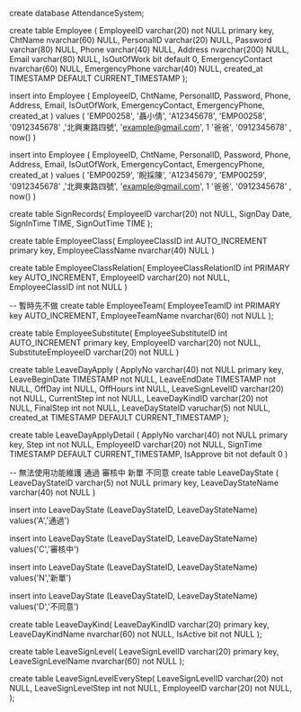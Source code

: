 create database AttendanceSystem;

create table Employee (
	EmployeeID varchar(20) not NULL primary key,
    ChtName nvarchar(60) NULL,
    PersonalID  varchar(20) NULL,
    Password varchar(80) NULL,
    Phone varchar(40) NULL,
    Address nvarchar(200) NULL,
    Email varchar(80) NULL,
    IsOutOfWork bit default 0,
    EmergencyContact nvarchar(60) NULL,
    EmergencyPhone varchar(40) NULL,
    created_at TIMESTAMP DEFAULT CURRENT_TIMESTAMP
);

insert into Employee (
    EmployeeID, ChtName, PersonalID, Password, 
    Phone, Address, Email, IsOutOfWork, EmergencyContact, EmergencyPhone, created_at
) values (
    'EMP00258', '聶小倩', 'A12345678', 'EMP00258',
    '0912345678' ,'北興東路四號', 'example@gmail.com', 1
    '爸爸', '0912345678' , now()
)

insert into Employee (
    EmployeeID, ChtName, PersonalID, Password, 
    Phone, Address, Email, IsOutOfWork, EmergencyContact, EmergencyPhone, created_at
) values (
    'EMP00259', '睨採陳', 'A12345679', 'EMP00259',
    '0912345678' ,'北興東路四號', 'example@gmail.com', 1
    '爸爸', '0912345678' , now()
)

create table SignRecords(
    EmployeeID varchar(20) not NULL,
    SignDay Date,
    SignInTime  TIME,
    SignOutTime TIME
);

create table EmployeeClass(
    EmployeeClassID int AUTO_INCREMENT primary key,
    EmployeeClassName nvarchar(40) NULL
)

create table EmployeeClassRelation(
    EmployeeClassRelationID int PRIMARY key AUTO_INCREMENT,
    EmployeeID varchar(20) not NULL,
    EmployeeClassID int not NULL
)

-- 暫時先不做
create table EmployeeTeam(
    EmployeeTeamID int PRIMARY key AUTO_INCREMENT,
    EmployeeTeamName nvarchar(60) not NULL
);

create table EmployeeSubstitute(
    EmployeeSubstituteID int AUTO_INCREMENT primary key,
    EmployeeID varchar(20) not NULL,
    SubstituteEmployeeID varchar(20) not NULL
)

create table LeaveDayApply (
	ApplyNo varchar(40) not NULL primary key,
    LeaveBeginDate TIMESTAMP not NULL,
    LeaveEndDate TIMESTAMP not NULL,
    OffDay int NULL,
    OffHours int NULL,
    LeaveSignLevelID varchar(20) not NULL,
    CurrentStep int not NULL,
    LeaveDayKindID varchar(20) not NULL,
    FinalStep int not NULL,
    LeaveDayStateID varuchar(5) not NULL,
    created_at TIMESTAMP DEFAULT CURRENT_TIMESTAMP
);

create table LeaveDayApplyDetail (
    ApplyNo varchar(40) not NULL primary key,
    Step int not NULL,
    EmployeeID varchar(20) not NULL,
    SignTime TIMESTAMP DEFAULT CURRENT_TIMESTAMP,
    IsApprove bit not default 0
)

-- 無法使用功能維護 通過 審核中 新單 不同意
create table LeaveDayState (
    LeaveDayStateID varchar(5) not NULL primary key,
    LeaveDayStateName varchar(40) not NULL
)

insert into LeaveDayState (LeaveDayStateID, LeaveDayStateName)
values('A','通過')

insert into LeaveDayState (LeaveDayStateID, LeaveDayStateName)
values('C','審核中')

insert into LeaveDayState (LeaveDayStateID, LeaveDayStateName)
values('N','新單')

insert into LeaveDayState (LeaveDayStateID, LeaveDayStateName)
values('D','不同意')

create table LeaveDayKind(
    LeaveDayKindID varchar(20) primary key,
    LeaveDayKindName nvarchar(60) not NULL,
    IsActive bit not NULL
);

create table LeaveSignLevel(
    LeaveSignLevelID varchar(20) primary key,
    LeaveSignLevelName nvarchar(60) not NULL
);

create table LeaveSignLevelEveryStep(
    LeaveSignLevelID varchar(20) not NULL,
    LeaveSignLevelStep int not NULL,
    EmployeeID varchar(20) not NULL,
);